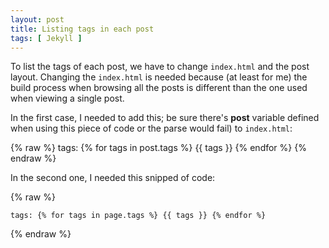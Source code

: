 ```yaml
---
layout: post
title: Listing tags in each post
tags: [ Jekyll ]
---
```


To list the tags of each post, we have to change `index.html` and the post layout. Changing 
the `index.html` is needed because (at least for me) the build process when
browsing all the posts is different than the one used when viewing a single post. 

In the first case, I needed to add this; be sure there's **post** variable defined when using this piece of code or the parse would fail) to `index.html`:

{% raw %}
     tags: {% for tags in post.tags %} {{ tags }} {% endfor %}
{% endraw %}

In the second one, I needed this snipped of code:

{% raw %}
    
    tags: {% for tags in page.tags %} {{ tags }} {% endfor %} 

{% endraw %}
